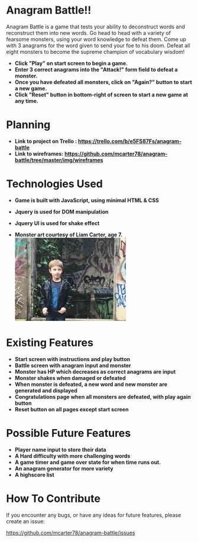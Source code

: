 # Anagram Battle!!

Anagram Battle is a game that tests your ability to deconstruct words and reconstruct them into new words.
Go head to head with a variety of fearsome monsters, using your word knowledge to defeat them.  Come up
with 3 anagrams for the word given to send your foe to his doom.  Defeat all eight monsters
to become the supreme champion of vocabulary wisdom!

* **Click "Play" on start screen to begin a game.**
* **Enter 3 correct anagrams into the "Attack!" form field to defeat a monster.**
* **Once you have defeated all monsters, click on "Again?" button to start a new game.**
* **Click "Reset" button in bottom-right of screen to start a new game at any time.**



# Planning

* **Link to project on Trello : https://trello.com/b/e5FS87Fs/anagram-battle**
* **Link to wireframes: https://github.com/mcarter78/anagram-battle/tree/master/img/wireframes**

# Technologies Used

* **Game is built with JavaScript, using minimal HTML & CSS**
* **Jquery is used for DOM manipulation**
* **Jquery UI is used for shake effect**

* **Monster art courtesy of Liam Carter, age 7.**
![Alt text](/img/artist/liam.jpg?raw=true)

# Existing Features

* **Start screen with instructions and play button**
* **Battle screen with anagram input and monster**
* **Monster has HP which decreases as correct anagrams are input**
* **Monster shakes when damaged or defeated**
* **When monster is defeated, a new word and new monster are generated and displayed**
* **Congratulations page when all monsters are defeated, with play again button**
* **Reset button on all pages except start screen**

# Possible Future Features

* **Player name input to store their data**
* **A Hard difficulty with more challenging words**
* **A game timer and game over state for when time runs out.**
* **An anagram generator for more variety**
* **A highscore list**

# How To Contribute

If you encounter any bugs, or have any ideas for future features, please create an issue:

https://github.com/mcarter78/anagram-battle/issues
